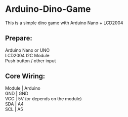 # Arduino-Dino-Game
This is a simple dino game with Arduino Nano + LCD2004  
## Prepare:
Arduino Nano or UNO  
LCD2004 I2C Module  
Push button / other input    
## Core Wiring:  
Module | Arduino   
GND    | GND  
VCC    | 5V (or depends on the module)  
SDA    | A4  
SCL    | A5  
